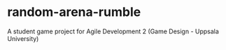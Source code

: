 # random-arena-rumble
A student game project for Agile Development 2 (Game Design - Uppsala University)
